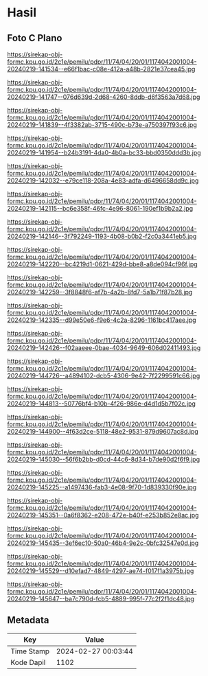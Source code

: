 # Hasil

## Foto C Plano

https://sirekap-obj-formc.kpu.go.id/2c1e/pemilu/pdpr/11/74/04/20/01/1174042001004-20240219-141534--e66f1bac-c08e-412a-a48b-2821e37cea45.jpg

https://sirekap-obj-formc.kpu.go.id/2c1e/pemilu/pdpr/11/74/04/20/01/1174042001004-20240219-141747--076d639d-2d68-4260-8ddb-d6f3563a7d68.jpg

https://sirekap-obj-formc.kpu.go.id/2c1e/pemilu/pdpr/11/74/04/20/01/1174042001004-20240219-141839--4f3382ab-3715-490c-b73e-a750397f93c6.jpg

https://sirekap-obj-formc.kpu.go.id/2c1e/pemilu/pdpr/11/74/04/20/01/1174042001004-20240219-141954--b24b3191-4da0-4b0a-bc33-bbd0350ddd3b.jpg

https://sirekap-obj-formc.kpu.go.id/2c1e/pemilu/pdpr/11/74/04/20/01/1174042001004-20240219-142032--e79ce118-208a-4e83-adfa-d6496658dd9c.jpg

https://sirekap-obj-formc.kpu.go.id/2c1e/pemilu/pdpr/11/74/04/20/01/1174042001004-20240219-142115--bc6e358f-46fc-4e96-8061-190ef1b9b2a2.jpg

https://sirekap-obj-formc.kpu.go.id/2c1e/pemilu/pdpr/11/74/04/20/01/1174042001004-20240219-142146--3f792249-1193-4b08-b0b2-f2c0a3441eb5.jpg

https://sirekap-obj-formc.kpu.go.id/2c1e/pemilu/pdpr/11/74/04/20/01/1174042001004-20240219-142220--bc4219d1-0621-429d-bbe8-a8de094cf96f.jpg

https://sirekap-obj-formc.kpu.go.id/2c1e/pemilu/pdpr/11/74/04/20/01/1174042001004-20240219-142259--3f8848f6-af7b-4a2b-8fd7-5a1b71f87b28.jpg

https://sirekap-obj-formc.kpu.go.id/2c1e/pemilu/pdpr/11/74/04/20/01/1174042001004-20240219-142335--d99e50e6-f9e6-4c2a-8296-1161bc417aee.jpg

https://sirekap-obj-formc.kpu.go.id/2c1e/pemilu/pdpr/11/74/04/20/01/1174042001004-20240219-142426--f02aaeee-0bae-4034-9649-606d02411493.jpg

https://sirekap-obj-formc.kpu.go.id/2c1e/pemilu/pdpr/11/74/04/20/01/1174042001004-20240219-144726--a4894102-dcb5-4306-9e42-7f2299591c66.jpg

https://sirekap-obj-formc.kpu.go.id/2c1e/pemilu/pdpr/11/74/04/20/01/1174042001004-20240219-144813--50776bf4-b10b-4f26-986e-d4d1d5b7f02c.jpg

https://sirekap-obj-formc.kpu.go.id/2c1e/pemilu/pdpr/11/74/04/20/01/1174042001004-20240219-144900--4f63d2ce-5118-48e2-9531-879d9607ac8d.jpg

https://sirekap-obj-formc.kpu.go.id/2c1e/pemilu/pdpr/11/74/04/20/01/1174042001004-20240219-145030--56f6b2bb-d0cd-44c6-8d34-b7de90d2f6f9.jpg

https://sirekap-obj-formc.kpu.go.id/2c1e/pemilu/pdpr/11/74/04/20/01/1174042001004-20240219-145225--a1497436-fab3-4e08-9f70-1d839330f90e.jpg

https://sirekap-obj-formc.kpu.go.id/2c1e/pemilu/pdpr/11/74/04/20/01/1174042001004-20240219-145351--0a6f8362-e208-472e-b40f-e253b852e8ac.jpg

https://sirekap-obj-formc.kpu.go.id/2c1e/pemilu/pdpr/11/74/04/20/01/1174042001004-20240219-145435--3ef6ec10-50a0-46b4-9e2c-0bfc32547e0d.jpg

https://sirekap-obj-formc.kpu.go.id/2c1e/pemilu/pdpr/11/74/04/20/01/1174042001004-20240219-145529--d10efad7-4849-4297-ae74-f017f1a3975b.jpg

https://sirekap-obj-formc.kpu.go.id/2c1e/pemilu/pdpr/11/74/04/20/01/1174042001004-20240219-145647--ba7c790d-fcb5-4889-995f-77c2f2f1dc48.jpg


## Metadata

| Key        | Value               |
| ---------- | ------------------- |
| Time Stamp | 2024-02-27 00:03:44 |
| Kode Dapil | 1102                |



